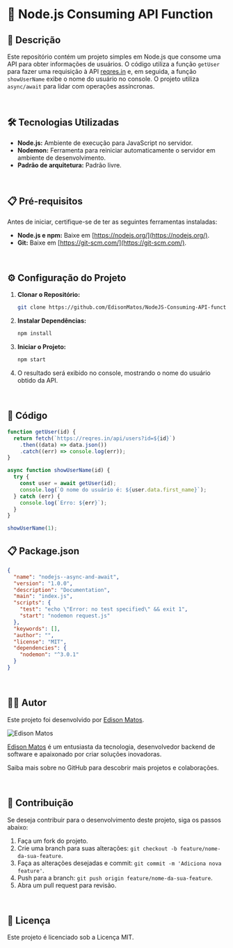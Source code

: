# 🚀 Node.js Consuming API Function

## 📜 Descrição

Este repositório contém um projeto simples em Node.js que consome uma API para obter informações de usuários. O código utiliza a função `getUser` para fazer uma requisição à API [reqres.in](https://reqres.in/) e, em seguida, a função `showUserName` exibe o nome do usuário no console. O projeto utiliza `async/await` para lidar com operações assíncronas.

<br>

## 🛠️ Tecnologias Utilizadas

- **Node.js:** Ambiente de execução para JavaScript no servidor.
- **Nodemon:** Ferramenta para reiniciar automaticamente o servidor em ambiente de desenvolvimento.
- **Padrão de arquitetura:** Padrão livre.

<br>

## 📋 Pré-requisitos

Antes de iniciar, certifique-se de ter as seguintes ferramentas instaladas:

- **Node.js e npm:** Baixe em [https://nodejs.org/](https://nodejs.org/).
- **Git:** Baixe em [https://git-scm.com/](https://git-scm.com/).

<br>

## ⚙️ Configuração do Projeto

1. **Clonar o Repositório:**

    ```bash
    git clone https://github.com/EdisonMatos/NodeJS-Consuming-API-function.git
    ```

2. **Instalar Dependências:**

    ```bash
    npm install
    ```

3. **Iniciar o Projeto:**

    ```bash
    npm start
    ```

4. O resultado será exibido no console, mostrando o nome do usuário obtido da API.

<br>

## 📄 Código

```javascript
function getUser(id) {
  return fetch(`https://reqres.in/api/users?id=${id}`)
    .then((data) => data.json())
    .catch((err) => console.log(err));
}

async function showUserName(id) {
  try {
    const user = await getUser(id);
    console.log(`O nome do usuário é: ${user.data.first_name}`);
  } catch (err) {
    console.log(`Erro: ${err}`);
  }
}

showUserName(1);
```

## 📋 Package.json

```json
{
  "name": "nodejs--async-and-await",
  "version": "1.0.0",
  "description": "Documentation",
  "main": "index.js",
  "scripts": {
    "test": "echo \"Error: no test specified\" && exit 1",
    "start": "nodemon request.js"
  },
  "keywords": [],
  "author": "",
  "license": "MIT",
  "dependencies": {
    "nodemon": "^3.0.1"
  }
}
```

<br>

## 🧑‍💻 Autor

Este projeto foi desenvolvido por [Edison Matos](https://github.com/EdisonMatos).

![Edison Matos](https://avatars.githubusercontent.com/u/17342047?s=200)

[Edison Matos](https://github.com/EdisonMatos) é um entusiasta da tecnologia, desenvolvedor backend de software e apaixonado por criar soluções inovadoras.

Saiba mais sobre no GitHub para descobrir mais projetos e colaborações.

<br>

## 🤝 Contribuição

Se deseja contribuir para o desenvolvimento deste projeto, siga os passos abaixo:

1. Faça um fork do projeto.
2. Crie uma branch para suas alterações: `git checkout -b feature/nome-da-sua-feature`.
3. Faça as alterações desejadas e commit: `git commit -m 'Adiciona nova feature'`.
4. Push para a branch: `git push origin feature/nome-da-sua-feature`.
5. Abra um pull request para revisão.

<br>

## 📄 Licença

Este projeto é licenciado sob a Licença MIT.
